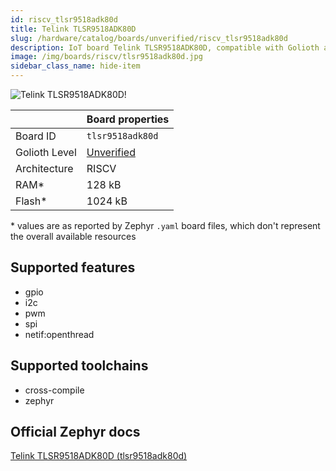 ```yaml
---
id: riscv_tlsr9518adk80d
title: Telink TLSR9518ADK80D
slug: /hardware/catalog/boards/unverified/riscv_tlsr9518adk80d
description: IoT board Telink TLSR9518ADK80D, compatible with Golioth at unverified level.
image: /img/boards/riscv/tlsr9518adk80d.jpg
sidebar_class_name: hide-item
---
```


[//]: # (This is an auto-generated file, do not edit! Changes to it will be lost upon re-generation)

![Telink TLSR9518ADK80D!](/img/boards/riscv/tlsr9518adk80d.jpg "Telink TLSR9518ADK80D")

|                | Board properties     |
| -------------  | -------------------- |
| Board ID       | `tlsr9518adk80d` |
| Golioth Level  | [Unverified](/hardware#unverified-boards) |
| Architecture   | RISCV |
| RAM*           | 128 kB |
| Flash*         | 1024 kB |

\* values are as reported by Zephyr `.yaml` board files, which don't represent the overall available resources



## Supported features

* gpio
* i2c
* pwm
* spi
* netif:openthread

## Supported toolchains

* cross-compile
* zephyr

## Official Zephyr docs

[Telink TLSR9518ADK80D (tlsr9518adk80d)](https://docs.zephyrproject.org/latest/boards/riscv/tlsr9518adk80d/doc/index.html)
